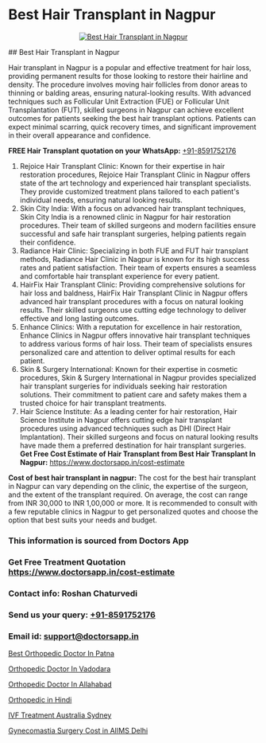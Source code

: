 # Best Hair Transplant in Nagpur

<p align="center">
  <a href="https://doctorsapp.co.in/treatment/hair-transplant">
    <img src="https://doctorsapp.co.in/uploads/treatment_image/transplant.jpg" alt="Best Hair Transplant in Nagpur">
  </a>
</p>
## Best Hair Transplant in Nagpur

Hair transplant in Nagpur is a popular and effective treatment for hair loss, providing permanent results for those looking to restore their hairline and density. The procedure involves moving hair follicles from donor areas to thinning or balding areas, ensuring natural-looking results. With advanced techniques such as Follicular Unit Extraction (FUE) or Follicular Unit Transplantation (FUT), skilled surgeons in Nagpur can achieve excellent outcomes for patients seeking the best hair transplant options. Patients can expect minimal scarring, quick recovery times, and significant improvement in their overall appearance and confidence.

**FREE Hair Transplant quotation on your WhatsApp:**  [+91-8591752176](https://api.whatsapp.com/send?phone=8591752176)

1) Rejoice Hair Transplant Clinic: Known for their expertise in hair restoration procedures, Rejoice Hair Transplant Clinic in Nagpur offers state of the art technology and experienced hair transplant specialists. They provide customized treatment plans tailored to each patient's individual needs, ensuring natural looking results.
2) Skin City India: With a focus on advanced hair transplant techniques, Skin City India is a renowned clinic in Nagpur for hair restoration procedures. Their team of skilled surgeons and modern facilities ensure successful and safe hair transplant surgeries, helping patients regain their confidence.
3) Radiance Hair Clinic: Specializing in both FUE and FUT hair transplant methods, Radiance Hair Clinic in Nagpur is known for its high success rates and patient satisfaction. Their team of experts ensures a seamless and comfortable hair transplant experience for every patient.
4) HairFix Hair Transplant Clinic: Providing comprehensive solutions for hair loss and baldness, HairFix Hair Transplant Clinic in Nagpur offers advanced hair transplant procedures with a focus on natural looking results. Their skilled surgeons use cutting edge technology to deliver effective and long lasting outcomes.
5) Enhance Clinics: With a reputation for excellence in hair restoration, Enhance Clinics in Nagpur offers innovative hair transplant techniques to address various forms of hair loss. Their team of specialists ensures personalized care and attention to deliver optimal results for each patient.
6) Skin & Surgery International: Known for their expertise in cosmetic procedures, Skin & Surgery International in Nagpur provides specialized hair transplant surgeries for individuals seeking hair restoration solutions. Their commitment to patient care and safety makes them a trusted choice for hair transplant treatments.
7) Hair Science Institute: As a leading center for hair restoration, Hair Science Institute in Nagpur offers cutting edge hair transplant procedures using advanced techniques such as DHI (Direct Hair Implantation). Their skilled surgeons and focus on natural looking results have made them a preferred destination for hair transplant surgeries.
**Get Free Cost Estimate of Hair Transplant from Best Hair Transplant In Nagpur:** https://www.doctorsapp.in/cost-estimate

**Cost of best hair transplant in nagpur:**
The cost for the best hair transplant in Nagpur can vary depending on the clinic, the expertise of the surgeon, and the extent of the transplant required. On average, the cost can range from INR 30,000 to INR 1,00,000 or more. It is recommended to consult with a few reputable clinics in Nagpur to get personalized quotes and choose the option that best suits your needs and budget.

### This information is sourced from Doctors App 
### Get Free Treatment Quotation https://www.doctorsapp.in/cost-estimate
### Contact info: Roshan Chaturvedi 
### Send us your query: [+91-8591752176](https://api.whatsapp.com/send?phone=8591752176) 
### Email id: support@doctorsapp.in

[Best Orthopedic Doctor In Patna](https://www.linkedin.com/pulse/best-orthopedic-doctor-patna-doctorsapp-chittagong-hiwte?trackingId=09ItkcHbLtJ1qnKSBpsf4w%3D%3D&lipi=urn%3Ali%3Apage%3Ad_flagship3_company_admin%3BddPc4oDaSTuh6mJcYb9fAg%3D%3D)

[Orthopedic Doctor In Vadodara](https://www.linkedin.com/pulse/orthopedic-doctor-vadodara-doctorsapp-rajshahi-12vae?trackingId=J9U6KOddpSR5WFtY3OfuYg%3D%3D&lipi=urn%3Ali%3Apage%3Ad_flagship3_company_admin%3BtGKQvLKET%2FOkWlJl4W0MBA%3D%3D)

[Orthopedic Doctor In Allahabad](https://medium.com/@vanshmehar12/orthopedic-doctor-in-allahabad-280898a6cb78)

[Orthopedic in Hindi](https://medium.com/@kushalrao10/orthopedic-in-hindi-a3c190965501)

[IVF Treatment Australia Sydney](https://doctors-apps.github.io/doctorsapp/ivf-treatment-australia-sydney)

[Gynecomastia Surgery Cost in AIIMS Delhi](https://doctors-apps.github.io/doctorsapp/gynecomastia-surgery-cost-in-aiims-delhi)

